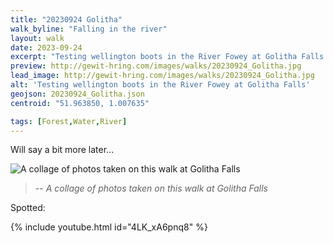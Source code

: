 ```yaml
---
title: "20230924 Golitha"
walk_byline: "Falling in the river"
layout: walk
date: 2023-09-24
excerpt: "Testing wellington boots in the River Fowey at Golitha Falls."
preview: http://gewit-hring.com/images/walks/20230924_Golitha.jpg
lead_image: http://gewit-hring.com/images/walks/20230924_Golitha.jpg
alt: 'Testing wellington boots in the River Fowey at Golitha Falls'
geojson: 20230924_Golitha.json
centroid: "51.963850, 1.007635"

tags: [Forest,Water,River]
---
```

Will say a bit more later...

![A collage of photos taken on this walk at Golitha Falls]({{site.url}}/images/walks/20230924-Golitha-Collage.jpg)
>-- <cite>A collage of photos taken on this walk at Golitha Falls</cite>

Spotted:   


{% include youtube.html id="4LK_xA6pnq8" %} 

